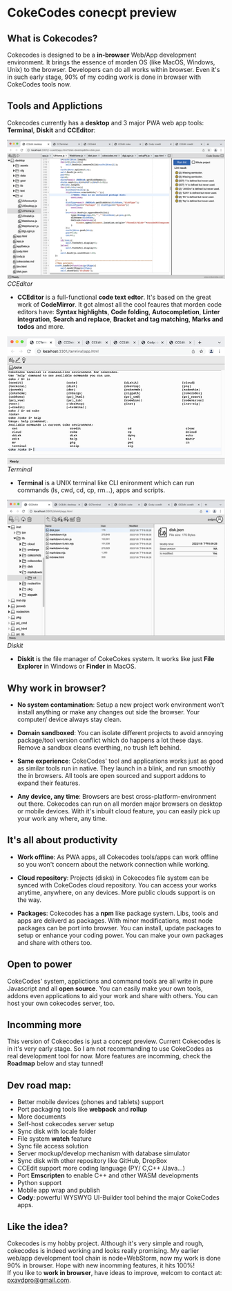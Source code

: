 # CokeCodes conecpt preview

## What is Cokecodes?
Cokecodes is designed to be a **in-browser** Web/App development environment. It brings the essence of morden OS (like MacOS, Windows, Unix) to the browser. Developers can do all works within browser. Even it's in such early stage, 90% of my coding work is done in browser with CokeCodes tools now.  
  
## Tools and Applictions
Cokecodes currently has a **desktop** and 3 major PWA web app tools: **Terminal**, **Diskit** and **CCEditor**:  
  
![ccedit](git/ccedit_01.png)
*CCEditor*  
- **CCEditor** is a full-functional **code text edtor**. It's based on the great work of **CodeMirror**. It got almost all the cool feaures that morden code editors have: **Syntax highlights**, **Code folding**, **Autocompletion**, **Linter integration**, **Search and replace**, **Bracket and tag matching**, **Marks and todos** and more.  

![ccedit](git/terminal_01.png)
*Terminal*  
- **Terminal** is a UNIX terminal like CLI enironment which can run commands (ls, cwd, cd, cp, rm...), apps and scripts.  
  
![ccedit](git/diskit_01.png)
*Diskit*  
- **Diskit** is the file manager of CokeCokes system. It works like just **File Explorer** in Windows or **Finder** in MacOS.

  
## Why work in browser?
- **No system contamination**: Setup a new project work environment won't install anything or make any changes out side the browser. Your computer/ device always stay clean. 

- **Domain sandboxed**: You can isolate different projects to avoid annoying package/tool version conflict which do happens a lot these days. Remove a sandbox cleans everthing, no trush left behind.

- **Same experience**: CokeCodes' tool and applications works just as good as similar tools run in native. They launch in a blink, and run smoothly the in browsers. All tools are open sourced and support addons to expand their features.   

- **Any device, any time**: Browsers are best cross-platform-environment out there. Cokecodes can run on all morden major browsers on desktop or mobile devices. With it's inbuilt cloud feature, you can easily pick up your work any where, any time. 

## It's all about productivity
- **Work offline**: As PWA apps, all Cokecodes tools/apps can work offline so you won't concern about the network connection while working. 

- **Cloud repository**: Projects (disks) in Cokecodes file system can be synced with CokeCodes cloud repository. You can access your works anytime, anywhere, on any devices. More public clouds support is on the way.

- **Packages**: Cokecodes has a **npm** like package system. Libs, tools and apps are deliverd as packages. With minor modifications, most node packages can be port into browser. You can install, update packages to setup or enhance your coding power. You can make your own packages and share with others too. 

## Open to power
CokeCodes' system, applictions and command tools are all write in pure Javascript and all **open source**. You can easily make your own tools, addons even applications to aid your work and share with others. You can host your own cokecodes server, too.

## Incomming more
This version of Cokecodes is just a concept preview. Current Cokecodes is in it's very early stage. So I am not recommanding to use CokeCodes as real development tool for now. More features are incomming, check the **Roadmap** below and stay tunned!

## Dev road map:
- Better mobile devices (phones and tablets) support
- Port packaging tools like **webpack** and **rollup**
- More documents
- Self-host cokecodes server setup
- Sync disk with locale folder
- File system **watch** feature
- Sync file access solution
- Server mockup/develop mechanism with database simulator
- Sync disk with other repository like GitHub, DropBox
- CCEdit support more coding language (PY/ C,C++ /Java...)
- Port **Emscripten** to enable C++ and other WASM developments
- Python support
- Mobile app wrap and publish
- **Cody**: powerful WYSWYG UI-Builder tool behind the major CokeCodes apps.

## Like the idea?
Cokecodes is my hobby project. Although it's very simple and rough, cokecodes is indeed working and looks really promising. My earlier web/app development tool chain is node+WebStorm, now my work is done 90% in browser. Hope with new incomming features, it hits 100%!  
If you like to **work in browser**, have ideas to improve, welcom to contact at: pxavdpro@gmail.com.
